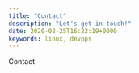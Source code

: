 ```yaml
---
title: "Contact"
description: "Let's get in touch!"
date: 2020-02-25T16:22:19+0000
keywords: linux, devops
---
```


Contact